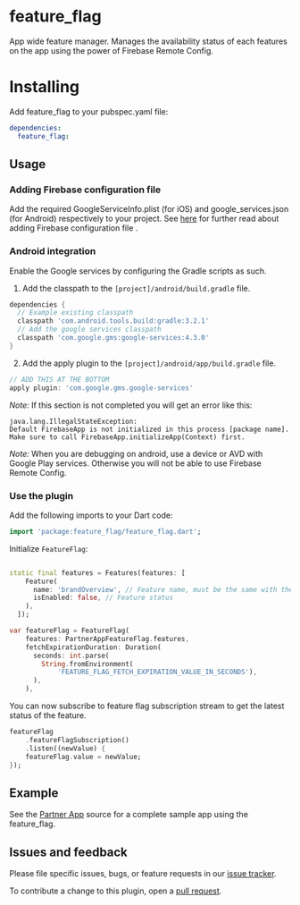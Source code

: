 # feature_flag

App wide feature manager. Manages the availability status of each features on the app using the power of Firebase Remote Config.

# Installing

Add feature_flag to your pubspec.yaml file:

```yaml
dependencies:
  feature_flag:
```

## Usage

### Adding Firebase configuration file
Add the required GoogleServiceInfo.plist (for iOS) and google_services.json (for Android) respectively to your project. See [here](https://support.google.com/firebase/answer/7015592?hl=id) for further read about adding Firebase configuration file .

### Android integration

Enable the Google services by configuring the Gradle scripts as such.

1. Add the classpath to the `[project]/android/build.gradle` file.
```gradle
dependencies {
  // Example existing classpath
  classpath 'com.android.tools.build:gradle:3.2.1'
  // Add the google services classpath
  classpath 'com.google.gms:google-services:4.3.0'
}
```

2. Add the apply plugin to the `[project]/android/app/build.gradle` file.
```gradle
// ADD THIS AT THE BOTTOM
apply plugin: 'com.google.gms.google-services'
```

*Note:* If this section is not completed you will get an error like this:
```
java.lang.IllegalStateException:
Default FirebaseApp is not initialized in this process [package name].
Make sure to call FirebaseApp.initializeApp(Context) first.
```

*Note:* When you are debugging on android, use a device or AVD with Google Play services.
Otherwise you will not be able to use Firebase Remote Config.

### Use the plugin

Add the following imports to your Dart code:
```dart
import 'package:feature_flag/feature_flag.dart';
```

Initialize `FeatureFlag`:
```dart

static final features = Features(features: [
    Feature(
      name: 'brandOverview', // Feature name, must be the same with the name on (Firebase Remote Config console)[https://console.firebase.google.com/]. 
      isEnabled: false, // Feature status
    ),
  ]);

var featureFlag = FeatureFlag(
    features: PartnerAppFeatureFlag.features,
    fetchExpirationDuration: Duration(
      seconds: int.parse(
        String.fromEnvironment(
            'FEATURE_FLAG_FETCH_EXPIRATION_VALUE_IN_SECONDS'),
      ),
    ),
```

You can now subscribe to feature flag subscription stream to get the latest status of the feature.
```dart
featureFlag
    .featureFlagSubscription()
    .listen((newValue) {
    featureFlag.value = newValue;
});
```


## Example

See the [Partner App](https://github.com/evermos/partner_app) source
for a complete sample app using the feature_flag.

## Issues and feedback

Please file specific issues, bugs, or feature requests in our [issue tracker](https://github.com/evermos/feature_flag/issues/new).

To contribute a change to this plugin, open a [pull request](https://github.com/evermos/feature_flag/pulls).

